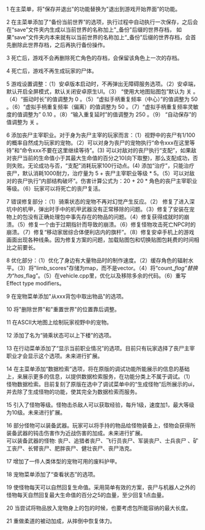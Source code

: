 1 在主菜单，将"保存并退出"的功能替换为"退出到游戏开始界面”的功能。

2 在主菜单添加了“备份当前世界”的选项，执行过程中自动执行一次保存，之后会在“save”文件夹内生成以当前世界的名称加上"_备份"后缀的世界存档， 如果“save”文件夹内本来就有以当前世界的名称加上“_备份”后缀的世界存档，会首先删除此世界存档，之后再执行备份操作。

3 死亡后，游戏不会再删除死亡角色的存档，会保留该角色上一次的存档。

4 死亡后，游戏不再生成玩家的尸体。

5 游戏设置调整：（1）安卓版本启动时，不再弹出无障碍服务选项。（2）安卓端，默认开启全屏模式，默认关闭安卓原生UI。（3） “使用大地图贴图包”默认为 关 。（4）“振动时长”的值调整为 0 。（5）“虚拟手柄重复频率（中心）”的值调整为 50 。（6）“虚拟手柄重复频率（偏离）的值调整为 50 。（7）“虚拟手柄重复频率灵敏度的值调整为” 0.10 。（8）“输入重复延时”的值调整为 250 。（9） “自动保存”的值调整为 关 。

6 添加丧尸主宰职业。对于身为丧尸主宰的玩家而言：（1）视野中的丧尸有1/100的概率自然成为玩家的宠物。（2）可以对身为丧尸的宠物执行“命令xxx在这里等待”和“命令xxx不要在这里继续等待”。(3) 可以对敌对的丧尸执行“支配”，如果敌对丧尸当前的生命值小于其最大生命值的百分之10(向下取整)，那么支配成功，否则失败。无论成功与否，“支配”消耗玩家100行动点。(4) 添加“治疗”，只能治疗丧尸，默认消耗1000耐力，治疗量为 5 + 丧尸主宰职业等级 * 5。（5）可以对敌对的丧尸执行“内部结构破坏”。伤害计算公式为：20 + 20 * 角色的丧尸主宰职业等级。（6）玩家可以将死亡的丧尸复活。

7 错误修复部分：（1）骑乘状态的宠物不再对幻觉产生反应。（2） 修复了进入深坑中的机甲，弹出时手中的机甲武器没有正常移除的问题。（3）修复了安装在宠物上的包没有正确处理包中事先存在的物品的问题。（4）修复获得成就时的崩溃。（5）修复一个由于过期指针而导致的崩溃。（6）修复怪物攻击死亡NPC时的崩溃。（7）修复“移动家居综合体便利店内的旗杆”。（8）修复安卓手机上的游戏画面出现各种线条。因为修复方案的问题，加载贴图包和切换贴图包耗费的时间相比之前要长。

8 优化部分：（1）优化了身边有大量物品时的制作速度。（2）缓存角色的辐射水平。（3）将"limb_scores"存储为map，而不是vector。（4）将“count_*_flag”替换为“has_*_flag”。（5）在vehicle.cpp里，优化以及移除多余的代码。（6）重写 Effect type modifiers。

9 在宠物菜单添加"从xxx背包中取出物品"的选项。

10 将"删除世界"和"重置世界"的位置靠后调整。

11 在ASCII大地图上绘制玩家视野中的宠物。

12 添加了名为“骑乘状态可以上下楼”的选项。

13 在行动菜单添加了“显示当前职业情况”的选项。目前只有玩家选择了丧尸主宰职业才会显示这个选项。未来进行扩展。

14 在主菜单添加“数据检索”选项，将在原版的调试功能所能展示的信息的基础上，来展示更多的信息，以提供数据检索服务，在功能分类上不属于调试。（1） 怪物数据检索。目前复刻了原版在选中了调试菜单中的“生成怪物”后所展示的ui，并去除了生成怪物的功能，使其完全为数据检索而服务。

15 引入了怪物等级。怪物击杀敌人可以获取经验，每升1级，速度加1，最大等级为10级。未来进行扩展。

16 部分怪物可以装备武器。玩家可以将手持的物品给怪物装备上，怪物会获得所装备武器的钝击伤害作为近战伤害的加成。未来进行扩展。</br>
可以装备武器的怪物: 
丧尸、追猎者丧尸、飞行员丧尸、军装丧尸、士兵丧尸 、矿工丧尸、长臂丧尸、肥胖丧尸、健壮丧尸、丧尸浩克。

17 增加了一件人类体型的宠物可用的废料护甲。

18 宠物菜单添加了“查看状态”的选项。

19 使怪物每天可以自然回复生命值。采用简单有效的方案，丧尸与机器人之外的怪物每天自然回复最大生命值的百分之5的血量，至少回复1点血量。

20 当尝试将物品放入宠物身上的包的时候，也要考虑包所能容纳的最大长度。

21 重做柔道的被动加成，从摔倒中恢复体力。



